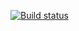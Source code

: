 [![Build status](https://ci.appveyor.com/api/projects/status/knux4yewuu7j55r5?svg=true)](https://ci.appveyor.com/project/alekseevm/page-object)
